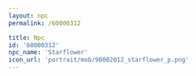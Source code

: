 ```yaml
---
layout: npc
permalink: /60000312

title: Npc
id: '60000312'
npc_name: 'Starflower'
icon_url: 'portrait/mob/90002012_starflower_p.png'
---
```

